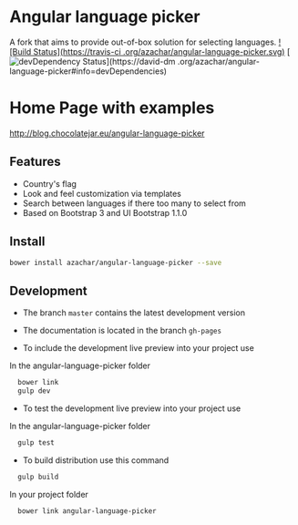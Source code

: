 # Angular language picker
A fork that aims to provide out-of-box solution for selecting languages. [![Build Status](https://travis-ci
.org/azachar/angular-language-picker.svg)](https://travis-ci.org/azachar/angular-language-picker) [![devDependency 
Status](https://david-dm.org/azachar/angular-language-picker/dev-status.svg)](https://david-dm
.org/azachar/angular-language-picker#info=devDependencies)

# Home Page with examples
http://blog.chocolatejar.eu/angular-language-picker


## Features
* Country's flag
* Look and feel customization via templates
* Search between languages if there too many to select from
* Based on Bootstrap 3 and UI Bootstrap 1.1.0

## Install

```bash
bower install azachar/angular-language-picker --save
```

## Development

* The branch ``master`` contains the latest development version
* The documentation is located in the branch ``gh-pages``

* To include the development live preview into your project use

In the angular-language-picker folder

```bash
  bower link
  gulp dev
```

* To test the development live preview into your project use

In the angular-language-picker folder
```bash
  gulp test
```

* To build distribution use this command
```bash
  gulp build
```

In your project folder

```bash
  bower link angular-language-picker
```